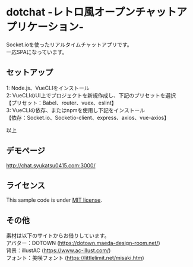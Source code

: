 # dotchat -レトロ風オープンチャットアプリケーション-

Socket.ioを使ったリアルタイムチャットアプリです。  
一応SPAになっています。

## セットアップ

1: Node.js、VueCLIをインストール  
2: VueCLIのUI上でプロジェクトを新規作成し、下記のプリセットを選択  
【プリセット：Babel、router、vuex、eslint】  
3: VueCLIの依存、またはnpmを使用し下記をインストール  
【依存：Socket.io、Socketio-client、express、axios、vue-axios】  
  
以上

## デモページ

http://chat.syukatsu0415.com:3000/

## ライセンス

This sample code is under [MIT license](https://en.wikipedia.org/wiki/MIT_License).

## その他

素材は以下のサイトからお借りしています。  
アバター：DOTOWN (https://dotown.maeda-design-room.net/)  
背景：illustAC (https://www.ac-illust.com/)  
フォント：美咲フォント (https://littlelimit.net/misaki.htm)  
